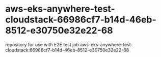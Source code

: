 # aws-eks-anywhere-test-cloudstack-66986cf7-b14d-46eb-8512-e30750e32e22-68
repository for use with E2E test job aws-eks-anywhere-test-cloudstack:66986cf7-b14d-46eb-8512-e30750e32e22-68
